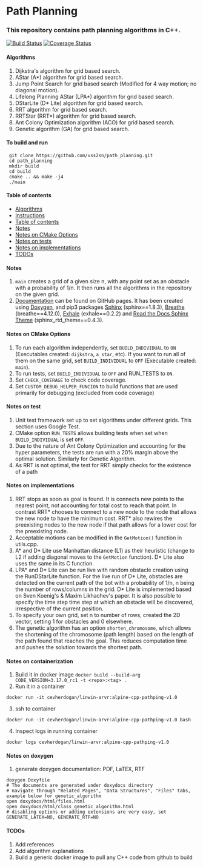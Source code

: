 # Path Planning #

### This repository contains path planning algorithms in C++. ###

[![Build Status](https://travis-ci.com/vss2sn/path_planning.svg?branch=master)](https://travis-ci.com/vss2sn/path_planning)
[![Coverage Status](https://codecov.io/gh/vss2sn/path_planning/branch/master/graphs/badge.svg)](https://codecov.io/gh/vss2sn/path_planning/branch/master)

<a name="algorithms"></a>
#### Algorithms ####
1. Dijkstra's algorithm for grid based search.
2. AStar (A*) algorithm for grid based search.
3. Jump Point Search for grid based search (Modified for 4 way motion; no diagonal motion).
4. Lifelong Planning AStar (LPA*) algorithm for grid based search.
5. DStarLite (D* Lite) algorithm for grid based search.
6. RRT algorithm for grid based search.
7. RRTStar (RRT*) algorithm for grid based search.
8. Ant Colony Optimization algorithm (ACO) for grid based search.
9. Genetic algorithm (GA) for grid based search.

<a name="instructions"></a>
#### To build and run ####
     git clone https://github.com/vss2sn/path_planning.git  
     cd path_planning  
     mkdir build  
     cd build  
     cmake .. && make -j4  
     ./main  

<a name="toc"></a>
#### Table of contents ####
- [Algorithms](#algorithms)
- [Instructions](#instructions)
- [Table of contents](#toc)
- [Notes](#notes)
- [Notes on CMake Options](#notes_on_cmake_options)
- [Notes on tests](#notes_on_tests)
- [Notes on implementations](#notes_on_implementations)
- [TODOs](#todos)

<a name="notes"></a>
#### Notes ####
1. `main` creates a grid of a given size n, with any point set as an obstacle with a probability of 1/n. It then runs all the algorithms in the repository on the given grid.
2. [Documentation](https://vss2sn.github.io/path_planning/) can be found on GitHub pages. It has been created using [Doxygen](http://www.doxygen.nl/), and pip3 packages [Sphinx](http://www.sphinx-doc.org/en/master/) (sphinx==1.8.3), [Breathe](https://github.com/michaeljones/breathe) (breathe==4.12.0), [Exhale](https://github.com/svenevs/exhale) (exhale==0.2.2) and [Read the Docs Sphinx Theme](https://github.com/rtfd/sphinx_rtd_theme) (sphinx_rtd_theme==0.4.3).

<a name="notes_on_cmake_options"></a>
#### Notes on CMake Options ####
1. To run each algorithm independently, set `BUILD_INDIVIDUAL` to `ON` (Executables created: `dijkstra`, `a_star`, etc). If you want to run all of them on the same grid, set `BUILD_INDIVIDUAL` to `OFF` (Executable created: `main`).
2. To run tests, set `BUILD_INDIVIDUAL` to `OFF` and RUN_TESTS to `ON`.
3. Set `CHECK_COVERAGE` to check code coverage.
4. Set `CUSTOM_DEBUG_HELPER_FUNCION` to build functions that are used primarily for debugging (excluded from code coverage)

<a name="notes_on_tests"></a>
#### Notes on test ####
1. Unit test framework set up to set algorithms under different grids. This section uses Google Test.
2. CMake option `RUN_TESTS` allows building tests when set when `BUILD_INDIVIDUAL` is set `OFF`.
3. Due to the nature of Ant Colony Optimization and accounting for the hyper parameters, the tests are run with a 20% margin above the optimal solution. Similarly for Genetic Algorithm.
4. As RRT is not optimal, the test for RRT simply checks for the existence of a path

<a name="notes_on_implementations"></a>
#### Notes on implementations ####
1. RRT stops as soon as goal is found. It is connects new points to the nearest point, not accounting for total cost to reach that point. In contrast RRT\* chooses to connect to a new node to the node that allows the new node to have the minimum cost. RRT\* also rewires the preexisting nodes to the new node if that path allows for a lower cost for the preexisting node.
2. Acceptable motions can be modified in the `GetMotion()` function in utils.cpp.
3. A\* and D\* Lite use Manhattan distance (L1) as their heuristic (change to L2 if adding diagonal moves to the `GetMotion` function). D* Lite also uses the same in its C function.
4. LPA\* and D\* Lite can be run live with random obstacle creation using the RunDStarLite function. For the live run of D\* Lite, obstacles are detected on the current path of the bot with a probability  of 1/n, n being the number of rows/columns in the grid. D* Lite is implemented based on Sven Koenig's & Maxim Likhachev's paper. It is also possible to specify the time step time step at which an obstacle will be discovered, irrespective of the current position.
5. To specify your own grid, set n to number of rows, created the 2D vector, setting 1 for obstacles and 0 elsewhere.
6. The genetic algorithm has an option `shorten_chromosome`, which allows the shortening of the chromosome (path length) based on the length of the path found that reaches the goal. This reduces computation time and pushes the solution towards the shortest path.

<a name="notes_on_containerization"></a>
#### Notes on containerization ####
1. Build it in docker image 
```docker build --build-arg CODE_VERSION=3.17.0_rc1 -t <repo>:<tag> .```
2. Run it in a container
```
docker run -it cevherdogan/linwin-arvr:alpine-cpp-pathping-v1.0
```
3. ssh to container
```
docker run -it cevherdogan/linwin-arvr:alpine-cpp-pathping-v1.0 bash
```
4. Inspect logs in running container 
```
docker logs cevherdogan/linwin-arvr:alpine-cpp-pathping-v1.0
```

<a name="notes_on_doxygen"></a>
#### Notes on doxygen ####
1. generate doxygen documentation: PDF, LaTEX, RTF
```
doxygen Doxyfile
# The documents are generated under doxydocs directory 
# navigate through "Related Pages", "Data Structures", "Files" tabs, example below for genetic_algorithm
open doxydocs/html/files.html
open doxydocs/html/class_genetic_algorithm.html
# disabling options or adding extensions are very easy, set GENERATE_LATEX=NO, GENERATE_RTF=NO
```

<a name="todos"></a>
#### TODOs ####
1. Add references
2. Add algorithm explanations
3. Build a generic docker image to pull any C++ code from github to build 
